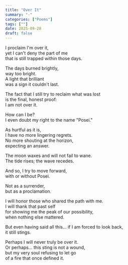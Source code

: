```yaml
---
title: "Over It"
summary: "-"
categories: ["Poems"]
tags: [""]
date: 2025-09-28
draft: false
---
```


I proclaim I'm over it,  
yet I can't deny the part of me  
that is still trapped within those days.  

The days burned brightly,  
way too bright.  
A light that brilliant  
was a sign it couldn't last.  

The fact that I still try to reclaim what was lost  
is the final, honest proof:  
I am not over it.  

How can I be?  
I even doubt my right to the name "Posei."  

As hurtful as it is,  
I have no more lingering regrets.  
No more shouting at the horizon,  
expecting an answer.  

The moon waxes and will not fail to wane.  
The tide rises; the wave recedes.  

And so, I try to move forward,  
with or without Posei.  

Not as a surrender,  
but as a proclamation.  

I will honor those who shared the path with me.  
I will thank that past self  
for showing me the peak of our possibility,  
when nothing else mattered.  

But even having said all this...
if I am forced to look back,  
it still stings.  

Perhaps I will never truly be over it.  
Or perhaps...
this sting is not a wound,  
but my very soul refusing to let go  
of a fire that once defined it.  
